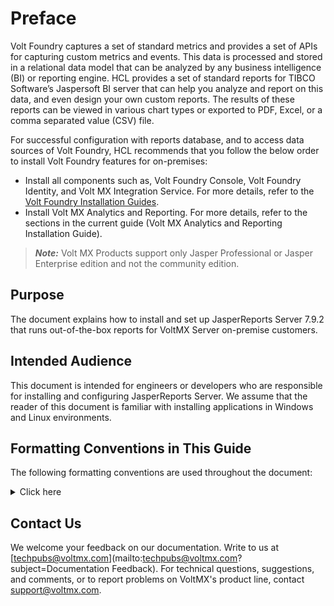 Preface
=======

Volt Foundry captures a set of standard metrics and provides a set of APIs for capturing custom metrics and events. This data is processed and stored in a relational data model that can be analyzed by any business intelligence (BI) or reporting engine. HCL provides a set of standard reports for TIBCO Software’s Jaspersoft BI server that can help you analyze and report on this data, and even design your own custom reports. The results of these reports can be viewed in various chart types or exported to PDF, Excel, or a comma separated value (CSV) file.

For successful configuration with reports database, and to access data sources of Volt Foundry, HCL recommends that you follow the below order to install Volt Foundry features for on-premises:

*   Install all components such as, Volt Foundry Console, Volt Foundry Identity, and Volt MX Integration Service. For more details, refer to the [Volt Foundry Installation Guides](./../../voltmx_foundry_windows_install_guide/Content/Introduction.md).
*   Install Volt MX Analytics and Reporting. For more details, refer to the sections in the current guide (Volt MX Analytics and Reporting Installation Guide).

> **_Note:_** Volt MX Products support only Jasper Professional or Jasper Enterprise edition and not the community edition.


## Purpose

The document explains how to install and set up JasperReports Server 7.9.2 that runs out-of-the-box reports for VoltMX Server on-premise customers.

## Intended Audience
This document is intended for engineers or developers who are responsible for installing and configuring JasperReports Server. We assume that the reader of this document is familiar with installing applications in Windows and Linux environments.


## Formatting Conventions in This Guide

The following formatting conventions are used throughout the document:


<details close markdown="block"><summary>Click here</summary>
***
  
| Convention | Explanation |
| --- | --- |
| Monospace | User input text, system prompts, and responses File path Commands Program code File names |
| _Italic_ | Emphasis Names of books and documents New terminology |
| **Bold** | Windows Menus Buttons Icons Fields Tabs |
| [URL](##) | Active link to a URL |
|  **_Note:_**   | Provides helpful hints or additional information |
|  **_Important:_**   | Highlights actions or information that might cause problems to systems or data |

***
</details>


## Contact Us

We welcome your feedback on our documentation. Write to us at [techpubs@voltmx.com](mailto:techpubs@voltmx.com?subject=Documentation Feedback). For technical questions, suggestions, and comments, or to report problems on VoltMX's product line, contact [support@voltmx.com](mailto:support@voltmx.com).